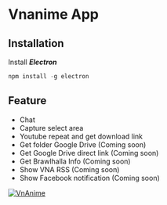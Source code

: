 # Vnanime App
## Installation
Install **_Electron_**
```javascript
npm install -g electron
```

## Feature
* Chat
* Capture select area
* Youtube repeat and get download link
* Get folder Google Drive (Coming soon)
* Get Google Drive direct link (Coming soon)
* Get Brawlhalla Info (Coming soon)
* Show VNA RSS (Coming soon)
* Show Facebook notification (Coming soon)


[![VnAnime][2]][1]

  [1]: http://vnanime.cf/
  [2]: http://vnanime.cf/wp-content/uploads/2015/06/cropped-favicon-192x192.png (VnAnime)

